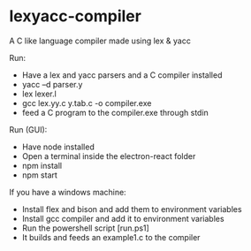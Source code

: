# lexyacc-compiler
A C like language compiler made using lex &amp; yacc

Run:
- Have a lex and yacc parsers and a C compiler installed
- yacc –d parser.y
- lex lexer.l
- gcc lex.yy.c y.tab.c -o compiler.exe
- feed a C program to the compiler.exe through stdin

Run (GUI):
- Have node installed
- Open a terminal inside the electron-react folder
- npm install
- npm start

If you have a windows machine:
- Install flex and bison and add them to environment variables
- Install gcc compiler and add it to environment variables
- Run the powershell script [run.ps1]
- It builds and feeds an example1.c to the compiler
